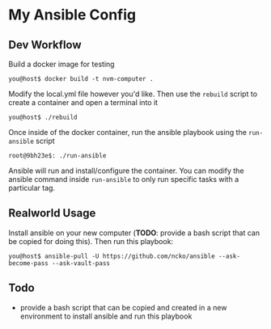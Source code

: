 # My Ansible Config

## Dev Workflow

Build a docker image for testing

```console
you@host$ docker build -t nvm-computer .
```

Modify the local.yml file however you'd like. Then use the `rebuild` script to create a container and open a terminal into it

```console
you@host$ ./rebuild
```

Once inside of the docker container, run the ansible playbook using the `run-ansible` script
```console
root@9bh23e$: ./run-ansible
```

Ansible will run and install/configure the container. You can modify the ansible command inside `run-ansible` to only run specific tasks with a particular tag.

## Realworld Usage

Install ansible on your new computer (**TODO**: provide a bash script that can be copied for doing this). Then run this playbook:
```console
you@host$ ansible-pull -U https://github.com/ncko/ansible --ask-become-pass --ask-vault-pass
```

## Todo
- provide a bash script that can be copied and created in a new environment to install ansible and run this playbook
